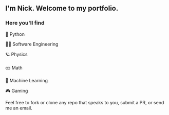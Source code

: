 ## I'm Nick. Welcome to my portfolio.
### Here you'll find
🐍 Python

👨‍💻 Software Engineering

🪐 Physics

ထ Math

🤖 Machine Learning

🎮 Gaming

Feel free to fork or clone any repo that speaks to you, submit a PR, or send me an email.
<!--
**cemenenkoff/cemenenkoff** is a ✨ _special_ ✨ repository because its `README.md` (this file) appears on your GitHub profile.

Here are some ideas to get you started:

- 🔭 I’m currently working on ...
- 🌱 I’m currently learning ...
- 👯 I’m looking to collaborate on ...
- 🤔 I’m looking for help with ...
- 💬 Ask me about ...
- 📫 How to reach me: ...
- 😄 Pronouns: ...
- ⚡ Fun fact: ...
-->
